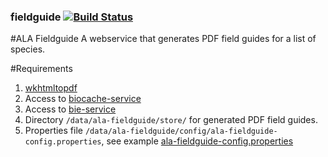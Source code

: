 ### fieldguide   [![Build Status](https://travis-ci.org/AtlasOfLivingAustralia/fieldguide.svg?branch=master)](https://travis-ci.org/AtlasOfLivingAustralia/fieldguide)
#ALA Fieldguide
A webservice that generates PDF field guides for a list of species.

#Requirements
1. [wkhtmltopdf](http://wkhtmltopdf.org)
2. Access to [biocache-service](https://github.com/AtlasOfLivingAustralia/biocache-service)
3. Access to [bie-service](https://github.com/AtlasOfLivingAustralia/bie-service)
4. Directory `/data/ala-fieldguide/store/` for generated PDF field guides.
5. Properties file `/data/ala-fieldguide/config/ala-fieldguide-config.properties`, see example [ala-fieldguide-config.properties](https://raw.githubusercontent.com/AtlasOfLivingAustralia/fieldguide/master/config/ala-fieldguide-config.properties)


